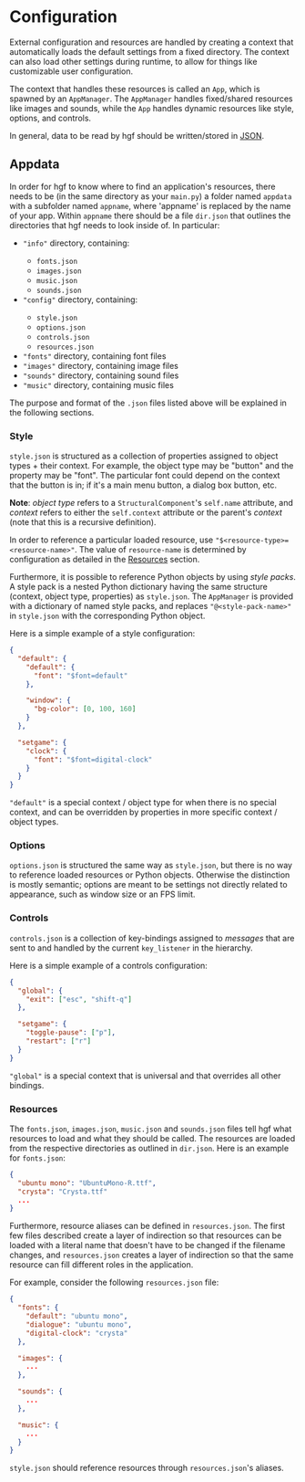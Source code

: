 # Configuration

External configuration and resources are handled by creating a context that automatically loads the default settings from a fixed directory. The context can also load other settings during runtime, to allow for things like customizable user configuration.

The context that handles these resources is called an `App`, which is spawned by an `AppManager`. The `AppManager` handles fixed/shared resources like images and sounds, while the `App` handles dynamic resources like style, options, and controls.

In general, data to be read by hgf should be written/stored in [JSON](https://en.wikipedia.org/wiki/JSON).


## Appdata

In order for hgf to know where to find an application's resources, there needs to be (in the same directory as your `main.py`) a folder named `appdata` with a subfolder named `appname`, where 'appname' is replaced by the name of your app. Within `appname` there should be a file `dir.json` that outlines the directories that hgf needs to look inside of. In particular:

<ul>
<li><code>"info"</code> directory, containing:</li>
<ul>
<li><code>fonts.json</code></li>
<li><code>images.json</code></li>
<li><code>music.json</code></li>
<li><code>sounds.json</code></li>
</ul>
<li><code>"config"</code> directory, containing:</li>
<ul>
<li><code>style.json</code></li>
<li><code>options.json</code></li>
<li><code>controls.json</code></li>
<li><code>resources.json</code></li>
</ul>
<li><code>"fonts"</code> directory, containing font files</li>
<li><code>"images"</code> directory, containing image files</li>
<li><code>"sounds"</code> directory, containing sound files</li>
<li><code>"music"</code> directory, containing music files</li>
</ul>

The purpose and format of the `.json` files listed above will be explained in the following sections.


### Style

`style.json` is structured as a collection of properties assigned to object types + their context. For example, the object type may be "button" and the property may be "font". The particular font could depend on the context that the button is in; if it's a main menu button, a dialog box button, etc.

**Note**: *object type* refers to a `StructuralComponent`'s `self.name` attribute, and *context* refers to either the `self.context` attribute or the parent's *context* (note that this is a recursive definition).

In order to reference a particular loaded resource, use `"$<resource-type>=<resource-name>"`. The value of `resource-name` is determined by configuration as detailed in the [Resources](#Resources) section.

Furthermore, it is possible to reference Python objects by using *style packs*. A style pack is a nested Python dictionary having the same structure (context, object type, properties) as `style.json`. The `AppManager` is provided with a dictionary of named style packs, and replaces `"@<style-pack-name>"` in `style.json` with the corresponding Python object.

Here is a simple example of a style configuration:

```json
{
  "default": {
    "default": {
      "font": "$font=default"
    },

    "window": {
      "bg-color": [0, 100, 160]
    }
  },

  "setgame": {
    "clock": {
      "font": "$font=digital-clock"
    }
  }
}
```

`"default"` is a special context / object type for when there is no special context, and can be overridden by properties in more specific context / object types.


### Options

`options.json` is structured the same way as `style.json`, but there is no way to reference loaded resources or Python objects. Otherwise the distinction is mostly semantic; options are meant to be settings not directly related to appearance, such as window size or an FPS limit.


### Controls

`controls.json` is a collection of key-bindings assigned to *messages* that are sent to and handled by the current `key_listener` in the hierarchy.

Here is a simple example of a controls configuration:

```json
{
  "global": {
    "exit": ["esc", "shift-q"]
  },

  "setgame": {
    "toggle-pause": ["p"],
    "restart": ["r"]
  }
}
```

`"global"` is a special context that is universal and that overrides all other bindings.


### Resources

The `fonts.json`, `images.json`, `music.json` and `sounds.json` files tell hgf what resources to load and what they should be called. The resources are loaded from the respective directories as outlined in `dir.json`. Here is an example for `fonts.json`:

```json
{
  "ubuntu mono": "UbuntuMono-R.ttf",
  "crysta": "Crysta.ttf"
  ...
}
```

Furthermore, resource aliases can be defined in `resources.json`. The first few files described create a layer of indirection so that resources can be loaded with a literal name that doesn't have to be changed if the filename changes, and `resources.json` creates a layer of indirection so that the same resource can fill different roles in the application.

For example, consider the following `resources.json` file:

```json
{
  "fonts": {
    "default": "ubuntu mono",
    "dialogue": "ubuntu mono",
    "digital-clock": "crysta"
  },

  "images": {
    ...
  },

  "sounds": {
    ...
  },

  "music": {
    ...
  }
}
```

`style.json` should reference resources through `resources.json`'s aliases.
